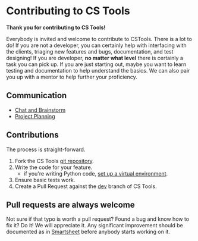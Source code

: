 # Contributing to CS Tools

**Thank you for contributing to CS Tools!**

Everybody is invited and welcome to contribute to CSTools. There is a lot to do! If you
are not a developer, you can certainly help with interfacing with the clients, triaging
new features and bugs, documentation, and test designing! If you are developer, **no
matter what level** there is certainly a task you can pick up. If you are just starting
out, maybe you want to learn testing and documentation to help understand the basics. We
can also pair you up with a mentor to help further your proficiency.

## Communication

- [Chat and Brainstorm][slack-channel]
- [Project Planning][smart-sheet]

## Contributions

The process is straight-forward.

1. Fork the CS Tools [git repository][repo-master].
2. Write the code for your feature.
    - if you're writing Python code, [set up a virtual environment][repo-hack-venv].
3. Ensure basic tests work.
4. Create a Pull Request against the [dev][repo-dev] branch of CS Tools.

## Pull requests are always welcome
Not sure if that typo is worth a pull request? Found a bug and know how to fix it? Do
it! We will appreciate it. Any significant improvement should be documented as in 
[Smartsheet][smart-sheet] before anybody starts working on it.

[slack-channel]: https://slack.com/app_redirect?channel=cstools
[smart-sheet]: https://app.smartsheet.com/sheets/Hfvh6cCfVg8MQrFWmh3R4FgCqQfppXmV3mcW3v31
[repo-master]: https://github.com/thoughtspot/cs_tools
[repo-dev]: https://github.com/thoughtspot/cs_tools/tree/dev
[repo-hack-venv]: /best-practices/venv.md
